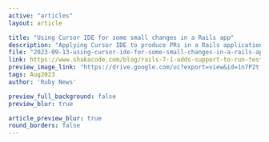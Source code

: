 ```yaml
---
active: "articles"
layout: article

title: "Using Cursor IDE for some small changes in a Rails app"
description: "Applying Cursor IDE to produce PRs in a Rails application"
file: "2023-09-13-using-cursor-ide-for-some-small-changes-in-a-rails-app.md"
link: https://www.shakacode.com/blog/rails-7-1-adds-support-to-run-test-for-given-line-range/
preview_image_link: "https://drive.google.com/uc?export=view&id=1n7P2tfDVkeAas8KCS8J5wlj06AZmz626"
tags: Aug2023
author: 'Ruby News'

preview_full_background: false
preview_blur: true

article_preview_blur: true
round_borders: false
---
```

